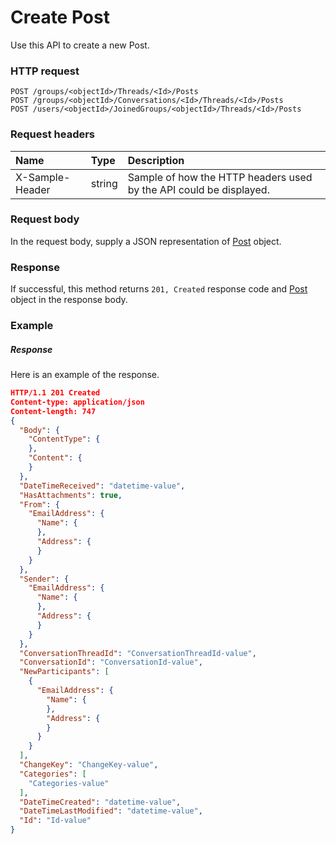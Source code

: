# Create Post

Use this API to create a new Post.
### HTTP request
```http
POST /groups/<objectId>/Threads/<Id>/Posts
POST /groups/<objectId>/Conversations/<Id>/Threads/<Id>/Posts
POST /users/<objectId>/JoinedGroups/<objectId>/Threads/<Id>/Posts

```
### Request headers
| Name       | Type | Description|
|:---------------|:--------|:----------|
| X-Sample-Header  | string  | Sample of how the HTTP headers used by the API could be displayed.|

### Request body
In the request body, supply a JSON representation of [Post](../resources/post.md) object.


### Response
If successful, this method returns `201, Created` response code and [Post](../resources/post.md) object in the response body.

### Example
##### Response
Here is an example of the response.
```json
HTTP/1.1 201 Created
Content-type: application/json
Content-length: 747
{
  "Body": {
    "ContentType": {
    },
    "Content": {
    }
  },
  "DateTimeReceived": "datetime-value",
  "HasAttachments": true,
  "From": {
    "EmailAddress": {
      "Name": {
      },
      "Address": {
      }
    }
  },
  "Sender": {
    "EmailAddress": {
      "Name": {
      },
      "Address": {
      }
    }
  },
  "ConversationThreadId": "ConversationThreadId-value",
  "ConversationId": "ConversationId-value",
  "NewParticipants": [
    {
      "EmailAddress": {
        "Name": {
        },
        "Address": {
        }
      }
    }
  ],
  "ChangeKey": "ChangeKey-value",
  "Categories": [
    "Categories-value"
  ],
  "DateTimeCreated": "datetime-value",
  "DateTimeLastModified": "datetime-value",
  "Id": "Id-value"
}
```

<!-- uuid: 5f2d8c84-f183-436f-be3b-917d7d09cc41
2015-10-09 16:03:13 UTC -->